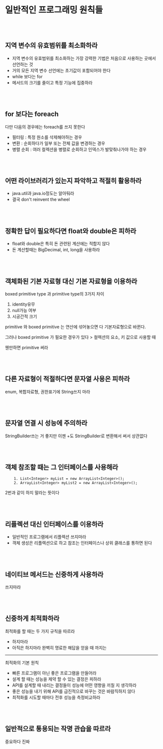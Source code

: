 # 일반적인 프로그래밍 원칙들

<br>
<br>

## 지역 변수의 유효범위를 최소화하라

- 지역 변수의 유효범위를 최소화하는 가장 강력한 기법은 처음으로 사용하는 곳에서 선언하는 것
- 거의 모든 지역 변수 선언에는 초기값이 포함되어야 한다
- while 보다는 for
- 메서드의 크기를 줄이고 특정 기능에 집중하라

<br>
<br>

## for 보다는 foreach

다만 다음의 경우에는 foreach를 쓰지 못한다
- 필터링 : 특정 원소를 삭제해야하는 경우
- 변환 : 순회하다가 일부 또는 전체 값을 변경하는 경우
- 병렬 순회 : 여러 컬렉션을 병렬로 순회하고 인덱스가 발맞춰나가야 하는 경우


<br>
<br>

## 어떤 라이브러리가 있는지 파악하고 적절히 활용하라

- java.util과 java.io정도는 알아둬라
- 결국 don't reinvent the wheel


<br>
<br>

## 정확한 답이 필요하다면 float와 double은 피하라

- float와 double은 특히 돈 관련된 계산에는 적합지 않다
- 돈 계산할때는 BigDecimal, int, long을 사용하라

<br>
<br>

## 객체화된 기본 자료형 대신 기본 자료형을 이용하라
boxed primitive type 과 primitive type의 3가지 차이
1. identity유무
2. null가능 여부
3. 시공간적 크기

primitive 와 boxed primitive 는 연산에 섞어놓으면 다 기본자료형으로 바뀐다.

그러나 boxed primitive 가 필요한 경우가 있다 > 컬렉션의 요소, 키 값으로 사용할 때

웬만하면 primitive 써라

<br>
<br>

## 다른 자료형이 적절하다면 문자열 사용은 피하라

enum, 복합자료형, 권한표기에 String쓰지 마라

<br>
<br>

## 문자열 연결 시 성능에 주의하라

StringBuilder쓰는 거 좋지만 이젠 +도 StringBuilder로 변환해서 써서 상관없다


<br>
<br>

## 객체 참조할 때는 그 인터페이스를 사용해라
```
    1. List<Integer> myList = new ArrayList<Integer>();
    2. ArrayList<Integer> myList2 = new ArrayList<Integer>();
```

2번과 같이 하지 말라는 뜻이다


<br>
<br>

## 리플렉션 대신 인터페이스를 이용하라

- 일반적인 프로그램에서 리플렉션 쓰지마라
- 객체 생성은 리플렉션으로 하고 참조는 인터페이스나 상위 클래스를 통하면 된다


<br>
<br>

## 네이티브 메서드는 신중하게 사용하라
쓰지마라


<br>
<br>

## 신중하게 최적화하라

최적화를 할 때는 두 가지 규칙을 따르라
- 하지마라
- 아직은 하지마라 완벽히 명료한 해답을 얻을 때 까지는


- - -
최적화의 기본 원칙

- 빠른 프로그램이 아닌 좋은 프로그램을 만들어라
- 설계 할 때는 성능을 제약 할 수 있는 결정은 피하라
- API를 설계할 때 내리는 결정들이 성능에 어떤 영향을 끼칠 지 생각하라
- 좋은 성능을 내기 위해 APi를 급진적으로 바꾸는 것은 바람직하지 않다
- 최적화를 시도할 때마다 전후 성능을 측정비교하라

<br>
<br>

## 일반적으로 통용되는 작명 관습을 따르라
중요하다 진짜

<br>
<br>
<br>
